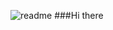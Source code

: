 
![readme](https://user-images.githubusercontent.com/71201308/99968993-3844fe00-2ddd-11eb-90c0-972f25ad58ce.png)
###Hi there 

